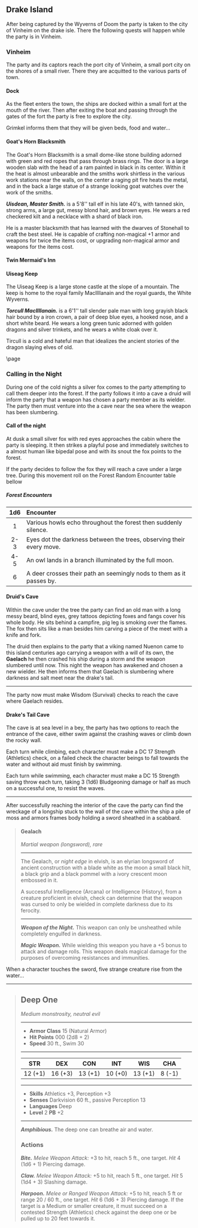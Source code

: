## Drake Island
After being captured by the Wyverns of Doom the party is taken to the city of Vinheim on the drake isle. There the following quests will happen while the party is in Vinheim.


### Vinheim
The party and its captors reach the port city of Vinheim, a small port city on the shores of a small river. There they are acquitted to the various parts of town.

#### Dock
As the fleet enters the town, the ships are docked within a small fort at the mouth of the river. Then after exiting the boat and passing through the gates of the fort the party is free to explore the city.

Grimkel informs them that they will be given beds, food and water...


#### Goat's Horn Blacksmith
The Goat's Horn Blacksmith is a small dome-like stone building adorned with green and red ropes that pass through brass rings. The door is a large wooden slab with the head of a ram painted in black in its center. Within it the heat is almost unbearable and the smiths work shirtless in the various work stations near the walls, on the center a raging pit fire heats the metal, and in the back a large statue of a strange looking goat watches over the work of the smiths.

***Uisdean, Master Smith.*** is a 5'8'' tall elf in his late 40's, with tanned skin, strong arms, a large gut, messy blond hair, and brown eyes. He wears a red checkered kilt and a necklace with a shard of black iron.

He is a master blacksmith that has learned with the dwarves of Stonehall to craft the best steel. He is capable of crafting non-magical +1 armor and weapons for twice the items cost, or upgrading non-magical armor and weapons for the items cost.


#### Twin Mermaid's Inn


#### Uiseag Keep
The Uiseag Keep is a large stone castle at the slope of a mountain. The keep is home to the royal family MacIllIanain and the royal guards, the White Wyverns.

***Torcull MacIllIanain.*** is a 6'1'' tall slender pale man with long grayish black hair bound by a iron crown, a pair of deep blue eyes, a hooked nose, and a short white beard. He wears a long green tunic adorned with golden dragons and silver trinkets, and he wears a white cloak over it.

Tircull is a cold and hateful man that idealizes the ancient stories of the dragon slaying elves of old.

\page

### Calling in the Night
During one of the cold nights a silver fox comes to the party attempting to call them deeper into the forest. If the party follows it into a cave a druid will inform the party that a weapon has chosen a party member as its wielder. The party then must venture into the a cave near the sea where the weapon has been slumbering.

#### Call of the night
At dusk a small silver fox with red eyes approaches the cabin where the party is sleeping. It then strikes a playful pose and immediately switches to a almost human like bipedal pose and with its snout the fox points to the forest.

If the party decides to follow the fox they will reach a cave under a large tree. During this movement roll on the Forest Random Encounter table bellow

##### Forest Encounters
| 1d6 | Encounter                                                            |
|:---:|:---------------------------------------------------------------------|
|  1  | Various howls echo throughout the forest then suddenly silence.      |
| 2-3 | Eyes dot the darkness between the trees, observing their every move. |
| 4-5 | An owl lands in a branch illuminated by the full moon.               |
|  6  | A deer crosses their path an seemingly nods to them as it passes by. |


#### Druid's Cave
Within the cave under the tree the party can find an old man with a long messy beard, blind eyes, grey tattoos depicting foxes and fangs cover his whole body. He sits behind a campfire, pig leg is smoking over the flames. The fox then sits like a man besides him carving a piece of the meet with a knife and fork.

The druid then explains to the party that a viking named Nuenon came to this island centuries ago carrying a weapon with a will of its own, the **Gaelach** he then crashed his ship during a storm and the weapon slumbered until now. This night the weapon has awakened and chosen a new wielder. He then informs them that Gaelach is slumbering where darkness and salt meet near the drake's tail. 

___
The party now must make Wisdom (Survival) checks to reach the cave where Gaelach resides.


#### Drake's Tail Cave
The cave is at sea level in a bey, the party has two options to reach the entrance of the cave, either swim against the crashing waves or climb down the rocky wall.

Each turn while climbing, each character must make a DC 17 Strength (Athletics) check, on a failed check the character beings to fall towards the water and without aid must finish by swimming.

Each turn while swimming, each character must make a DC 15 Strength saving throw each turn, taking 3 (1d6) Bludgeoning  damage or half as much on a successful one, to resist the waves.

___
After successfully reaching the interior of the cave the party can find the wreckage of a longship stuck to the wall of the cave within the ship a pile of moss and armors frames body holding a sword sheathed in a scabbard.

> #### Gealach 
> *Martial weapon (longsword), rare*
> ___
> The Gealach, or *night edge* in elvish, is an elyrian longsword of ancient construction with a blade white as the moon a small black hilt, a black grip and a black pommel with a ivory crescent moon embossed in it.
>
> A successful Intelligence (Arcana) or Intelligence (History), from a creature proficient in elvish, check can determine that the weapon was cursed to only be wielded in complete darkness due to its ferocity.
>
> ___
> ***Weapon of the Night.***
> This weapon can only be unsheathed while completely engulfed in darkness.
>
> ***Magic Weapon.***
> While wielding this weapon you have a +5 bonus to attack and damage rolls. This weapon deals magical damage for the purposes of overcoming resistances and immunities.


When a character touches the sword, five strange creature rise from the water...


___
> ## Deep One
>*Medium monstrosity, neutral evil*
> ___
> - **Armor Class** 15 (Natural Armor)
> - **Hit Points** 000 (2d8 + 2)
> - **Speed** 30 ft., Swim 30
>___
>|   STR   |   DEX   |   CON   |   INT   |   WIS   |   CHA   |
>|:-------:|:-------:|:-------:|:-------:|:-------:|:-------:|
>| 12 (+1) | 16 (+3) | 13 (+1) | 10 (+0) | 13 (+1) |  8 (-1) |
>___
> - **Skills** Athletics +3, Perception +3
> - **Senses** Darkvision 60 ft., passive Perception 13
> - **Languages** Deep
> - **Level** 2 **PB** +2
> ___
> ***Amphibious.***
> The deep one can breathe air and water.
>
>
> ### Actions
> ***Bite.*** *Melee Weapon Attack:* +3 to hit, reach 5 ft., one target. *Hit* 4 (1d6 + 1) Piercing damage. 
>
> ***Claw.*** *Melee Weapon Attack:* +5 to hit, reach 5 ft., one target. *Hit* 5 (1d4 + 3) Slashing damage. 
>
> ***Harpoon.*** *Melee or Ranged Weapon Attack:* +5 to hit, reach 5 ft or range 20 / 60 ft., one target. *Hit* 6 (1d6 + 3) Piercing damage. If the target is a Medium or smaller creature, it must succeed on a contested Strength (Athletics) check against the deep one or be pulled up to 20 feet towards it. 


